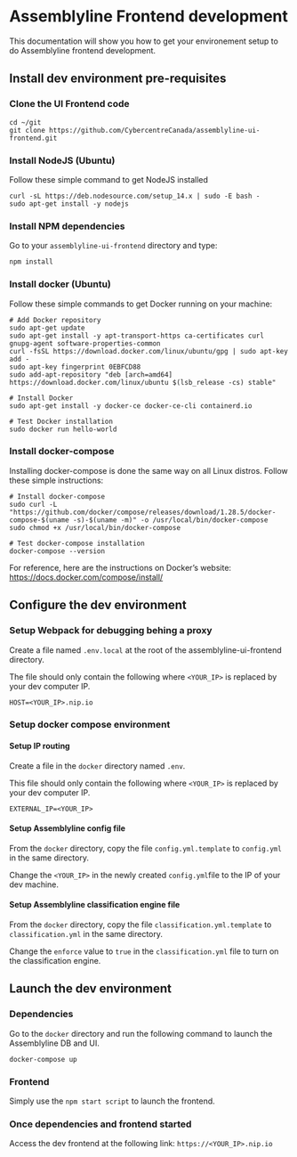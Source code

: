 # Assemblyline Frontend development

This documentation will show you how to get your environement setup to do Assemblyline frontend development.

## Install dev environment pre-requisites

### Clone the UI Frontend code

    cd ~/git
    git clone https://github.com/CybercentreCanada/assemblyline-ui-frontend.git

### Install NodeJS (Ubuntu)

Follow these simple command to get NodeJS installed

    curl -sL https://deb.nodesource.com/setup_14.x | sudo -E bash -
    sudo apt-get install -y nodejs

### Install NPM dependencies

Go to your `assemblyline-ui-frontend` directory and type:

    npm install

### Install docker (Ubuntu)

Follow these simple commands to get Docker running on your machine:

    # Add Docker repository
    sudo apt-get update
    sudo apt-get install -y apt-transport-https ca-certificates curl gnupg-agent software-properties-common
    curl -fsSL https://download.docker.com/linux/ubuntu/gpg | sudo apt-key add -
    sudo apt-key fingerprint 0EBFCD88
    sudo add-apt-repository "deb [arch=amd64] https://download.docker.com/linux/ubuntu $(lsb_release -cs) stable"

    # Install Docker
    sudo apt-get install -y docker-ce docker-ce-cli containerd.io

    # Test Docker installation
    sudo docker run hello-world

### Install docker-compose

Installing docker-compose is done the same way on all Linux distros. Follow these simple instructions:

    # Install docker-compose
    sudo curl -L "https://github.com/docker/compose/releases/download/1.28.5/docker-compose-$(uname -s)-$(uname -m)" -o /usr/local/bin/docker-compose
    sudo chmod +x /usr/local/bin/docker-compose

    # Test docker-compose installation
    docker-compose --version

For reference, here are the instructions on Docker’s website: <https://docs.docker.com/compose/install/>

## Configure the dev environment

### Setup Webpack for debugging behing a proxy

Create a file named `.env.local` at the root of the assemblyline-ui-frontend directory.

The file should only contain the following where `<YOUR_IP>` is replaced by your dev computer IP.

    HOST=<YOUR_IP>.nip.io

### Setup docker compose environment

#### Setup IP routing

Create a file in the `docker` directory named `.env`.

This file should only contain the following where `<YOUR_IP>` is replaced by your dev computer IP.

    EXTERNAL_IP=<YOUR_IP>

#### Setup Assemblyline config file

From the `docker` directory, copy the file `config.yml.template` to `config.yml` in the same directory.

Change the `<YOUR_IP>` in the newly created `config.yml`file to the IP of your dev machine.

#### Setup Assemblyline classification engine file

From the `docker` directory, copy the file `classification.yml.template` to `classification.yml` in the same directory.

Change the `enforce` value to `true` in the `classification.yml` file to turn on the classification engine.

## Launch the dev environment

### Dependencies

Go to the `docker` directory and run the following command to launch the Assemblyline DB and UI.

    docker-compose up

### Frontend

Simply use the `npm start script` to launch the frontend.

### Once dependencies and frontend started

Access the dev frontend at the following link: `https://<YOUR_IP>.nip.io`

